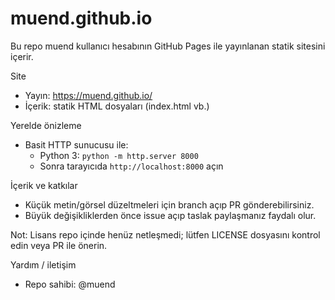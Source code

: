 # muend.github.io

Bu repo muend kullanıcı hesabının GitHub Pages ile yayınlanan statik sitesini içerir.

Site
- Yayın: https://muend.github.io/
- İçerik: statik HTML dosyaları (index.html vb.)

Yerelde önizleme
- Basit HTTP sunucusu ile:
  - Python 3: `python -m http.server 8000`
  - Sonra tarayıcıda `http://localhost:8000` açın

İçerik ve katkılar
- Küçük metin/görsel düzeltmeleri için branch açıp PR gönderebilirsiniz.
- Büyük değişikliklerden önce issue açıp taslak paylaşmanız faydalı olur.

Not: Lisans repo içinde henüz netleşmedi; lütfen LICENSE dosyasını kontrol edin veya PR ile önerin.

Yardım / iletişim
- Repo sahibi: @muend
